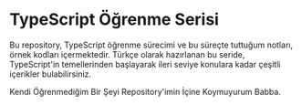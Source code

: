 # TypeScript Öğrenme Serisi

Bu repository, TypeScript öğrenme sürecimi ve bu süreçte tuttuğum notları, örnek kodları içermektedir. Türkçe olarak hazırlanan bu seride, TypeScript'in temellerinden başlayarak ileri seviye konulara kadar çeşitli içerikler bulabilirsiniz.

Kendi Öğrenmediğim Bir Şeyi Repository'imin İçine Koymuyurum Babba.